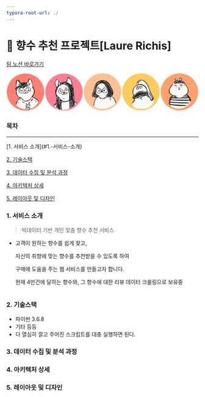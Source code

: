 ```yaml
---
typora-root-url: ./
---
```


# :wilted_flower: 향수 추천 프로젝트[Laure Richis]

[팀 노션 바로가기](https://www.notion.so/e89e794cf439444994ab31f82d06f37a) 

![all](images\all.png)



### 목차

<hr>
[1. 서비스 소개](#1.-서비스-소개)

[2. 기술스택](#2.-기술스택)

[3. 데이터 수집 및 분석 과정](#3.-데이터-수집-및-분석-과정)

[4. 아키텍처 상세](#4.-아키텍처-상세)

[5. 레이아웃 및 디자인](#5.-레이아웃-및-디자인)



### 1. 서비스 소개

> 빅데이터 기반 개인 맞춤 향수 추천 서비스

* 고객이 원하는 향수를 쉽게 찾고,

  자신의 취향에 맞는 향수를 추천받을 수 있도록 하여

  구매에 도움을 주는 웹 서비스를 만들고자 합니다.

  현재 4만건에 달하는 향수와, 그 향수에 대한 리뷰 데이터 크롤링으로 보유중

```

```

### 2. 기술스택

* 파이썬 3.6.8
* 기타 등등
* 다 열심히 깔고 주어진 스크립트를 대충 실행하면 된다.

### 3. 데이터 수집 및 분석 과정

### 4. 아키텍처 상세

### 5. 레이아웃 및 디자인

